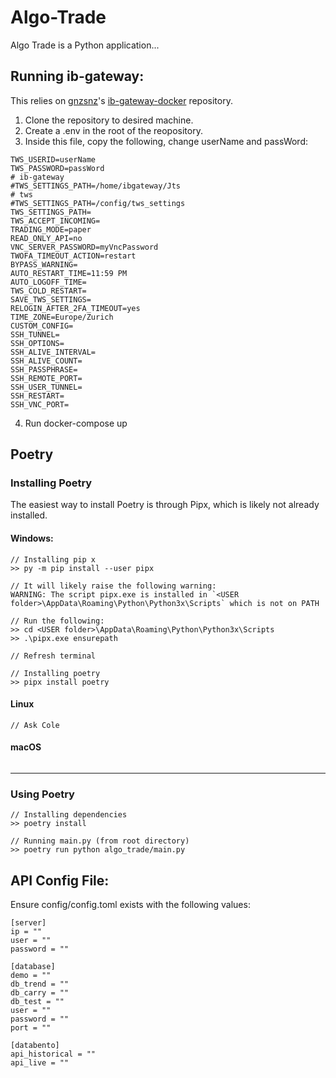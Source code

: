 # Algo-Trade

Algo Trade is a Python application... 

## Running ib-gateway:
This relies on [gnzsnz](https://github.com/gnzsnz)'s [ib-gateway-docker](https://github.com/gnzsnz/ib-gateway-docker) repository.
1. Clone the repository to desired machine.
2. Create a .env in the root of the reopository.
3. Inside this file, copy the following, change userName and passWord:
```
TWS_USERID=userName
TWS_PASSWORD=passWord
# ib-gateway
#TWS_SETTINGS_PATH=/home/ibgateway/Jts
# tws
#TWS_SETTINGS_PATH=/config/tws_settings
TWS_SETTINGS_PATH=
TWS_ACCEPT_INCOMING=
TRADING_MODE=paper
READ_ONLY_API=no
VNC_SERVER_PASSWORD=myVncPassword
TWOFA_TIMEOUT_ACTION=restart
BYPASS_WARNING=
AUTO_RESTART_TIME=11:59 PM
AUTO_LOGOFF_TIME=
TWS_COLD_RESTART=
SAVE_TWS_SETTINGS=
RELOGIN_AFTER_2FA_TIMEOUT=yes
TIME_ZONE=Europe/Zurich
CUSTOM_CONFIG=
SSH_TUNNEL=
SSH_OPTIONS=
SSH_ALIVE_INTERVAL=
SSH_ALIVE_COUNT=
SSH_PASSPHRASE=
SSH_REMOTE_PORT=
SSH_USER_TUNNEL=
SSH_RESTART=
SSH_VNC_PORT=
```
4. Run docker-compose up

## Poetry
### Installing Poetry
The easiest way to install Poetry is through Pipx, which is likely not already installed.

#### Windows:
```
// Installing pip x
>> py -m pip install --user pipx

// It will likely raise the following warning:
WARNING: The script pipx.exe is installed in `<USER folder>\AppData\Roaming\Python\Python3x\Scripts` which is not on PATH

// Run the following:
>> cd <USER folder>\AppData\Roaming\Python\Python3x\Scripts
>> .\pipx.exe ensurepath

// Refresh terminal

// Installing poetry
>> pipx install poetry
```

#### Linux
```
// Ask Cole
```

#### macOS
```
```

---
### Using Poetry
```
// Installing dependencies
>> poetry install

// Running main.py (from root directory)
>> poetry run python algo_trade/main.py
```

## API Config File:
Ensure config/config.toml exists with the following values:
```
[server]
ip = ""
user = ""
password = ""

[database]
demo = ""
db_trend = ""
db_carry = ""
db_test = ""
user = ""
password = ""
port = ""

[databento]
api_historical = ""
api_live = ""
```